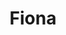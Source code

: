 ---
home: true
title: Fiona
icon: home
heroImage: /icon.png
bgImage: /bg.jpg
bgImageDark: /bg.jpg



---